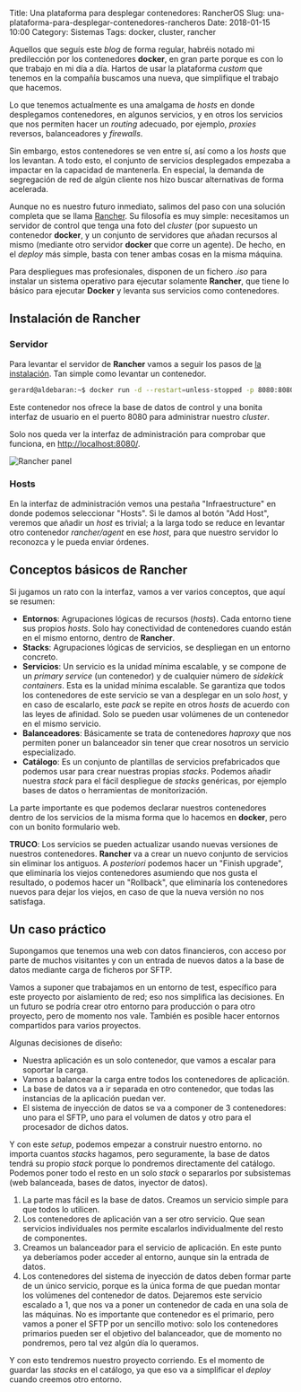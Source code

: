 Title: Una plataforma para desplegar contenedores: RancherOS
Slug: una-plataforma-para-desplegar-contenedores-rancheros
Date: 2018-01-15 10:00
Category: Sistemas
Tags: docker, cluster, rancher



Aquellos que seguís este *blog* de forma regular, habréis notado mi predilección por los contenedores **docker**, en gran parte porque es con lo que trabajo en mi día a día. Hartos de usar la plataforma *custom* que tenemos en la compañía buscamos una nueva, que simplifique el trabajo que hacemos.

Lo que tenemos actualmente es una amalgama de *hosts* en donde desplegamos contenedores, en algunos servicios, y en otros los servicios que nos permiten hacer un *routing* adecuado, por ejemplo, *proxies* reversos, balanceadores y *firewalls*.

Sin embargo, estos contenedores se ven entre sí, así como a los *hosts* que los levantan. A todo esto, el conjunto de servicios desplegados empezaba a impactar en la capacidad de mantenerla. En especial, la demanda de segregación de red de algún cliente nos hizo buscar alternativas de forma acelerada.

Aunque no es nuestro futuro inmediato, salimos del paso con una solución completa que se llama [Rancher](http://rancher.com/). Su filosofía es muy simple: necesitamos un servidor de control que tenga una foto del *cluster* (por supuesto un contenedor **docker**, y un conjunto de servidores que añadan recursos al mismo (mediante otro servidor **docker** que corre un agente). De hecho, en el *deploy* más simple, basta con tener ambas cosas en la misma máquina.

Para despliegues mas profesionales, disponen de un fichero *.iso* para instalar un sistema operativo para ejecutar solamente **Rancher**, que tiene lo básico para ejecutar **Docker** y levanta sus servicios como contenedores.

## Instalación de Rancher

### Servidor

Para levantar el servidor de **Rancher** vamos a seguir los pasos de [la instalación](http://docs.rancher.com/rancher/latest/en/installing-rancher/installing-server/). Tan simple como levantar un contenedor.

```bash
gerard@aldebaran:~$ docker run -d --restart=unless-stopped -p 8080:8080 rancher/server
```

Este contenedor nos ofrece la base de datos de control y una bonita interfaz de usuario en el puerto 8080 para administrar nuestro *cluster*.

Solo nos queda ver la interfaz de administración para comprobar que funciona, en <http://localhost:8080/>.

![Rancher panel]({filename}/images/rancher-panel.png)

### Hosts

En la interfaz de administración vemos una pestaña "Infraestructure" en donde podemos seleccionar "Hosts". Si le damos al botón "Add Host", veremos que añadir un *host* es trivial; a la larga todo se reduce en levantar otro contenedor *rancher/agent* en ese *host*, para que nuestro servidor lo reconozca y le pueda enviar órdenes.

## Conceptos básicos de Rancher

Si jugamos un rato con la interfaz, vamos a ver varios conceptos, que aquí se resumen:

* **Entornos**: Agrupaciones lógicas de recursos (*hosts*). Cada entorno tiene sus propios *hosts*. Solo hay conectividad de contenedores cuando están en el mismo entorno, dentro de **Rancher**.
* **Stacks**: Agrupaciones lógicas de servicios, se despliegan en un entorno concreto.
* **Servicios**: Un servicio es la unidad mínima escalable, y se compone de un *primary service* (un contenedor) y de cualquier número de *sidekick containers*. Esta es la unidad mínima escalable. Se garantiza que todos los contenedores de este servicio se van a desplegar en un solo *host*, y en caso de escalarlo, este *pack* se repite en otros *hosts* de acuerdo con las leyes de afinidad. Solo se pueden usar volúmenes de un contenedor en el mismo servicio.
* **Balanceadores**: Básicamente se trata de contenedores *haproxy* que nos permiten poner un balanceador sin tener que crear nosotros un servicio especializado.
* **Catálogo**: Es un conjunto de plantillas de servicios prefabricados que podemos usar para crear nuestras propias *stacks*. Podemos añadir nuestra *stack* para el fácil despliegue de *stacks* genéricas, por ejemplo bases de datos o herramientas de monitorización.

La parte importante es que podemos declarar nuestros contenedores dentro de los servicios de la misma forma que lo hacemos en **docker**, pero con un bonito formulario web.

**TRUCO**: Los servicios se pueden actualizar usando nuevas versiones de nuestros contenedores. **Rancher** va a crear un nuevo conjunto de servicios sin eliminar los antiguos. A *posteriori* podemos hacer un "Finish upgrade", que eliminaría los viejos contenedores asumiendo que nos gusta el resultado, o podemos hacer un "Rollback", que eliminaría los contenedores nuevos para dejar los viejos, en caso de que la nueva versión no nos satisfaga.

## Un caso práctico

Supongamos que tenemos una web con datos financieros, con acceso por parte de muchos visitantes y con un entrada de nuevos datos a la base de datos mediante carga de ficheros por SFTP.

Vamos a suponer que trabajamos en un entorno de test, específico para este proyecto por aislamiento de red; eso nos simplifica las decisiones. En un futuro se podría crear otro entorno para producción o para otro proyecto, pero de momento nos vale. También es posible hacer entornos compartidos para varios proyectos.

Algunas decisiones de diseño:

* Nuestra aplicación es un solo contenedor, que vamos a escalar para soportar la carga.
* Vamos a balancear la carga entre todos los contenedores de aplicación.
* La base de datos va a ir separada en otro contenedor, que todas las instancias de la aplicación puedan ver.
* El sistema de inyección de datos se va a componer de 3 contenedores: uno para el SFTP, uno para el volumen de datos y otro para el procesador de dichos datos.

Y con este *setup*, podemos empezar a construir nuestro entorno. no importa cuantos *stacks* hagamos, pero seguramente, la base de datos tendrá su propio *stack* porque lo pondremos directamente del catálogo. Podemos poner todo el resto en un solo *stack* o separarlos por subsistemas (web balanceada, bases de datos, inyector de datos).

1. La parte mas fácil es la base de datos. Creamos un servicio simple para que todos lo utilicen.
2. Los contenedores de aplicación van a ser otro servicio. Que sean servicios individuales nos permite escalarlos individualmente del resto de componentes.
3. Creamos un balanceador para el servicio de aplicación. En este punto ya deberíamos poder acceder al entorno, aunque sin la entrada de datos.
4. Los contenedores del sistema de inyección de datos deben formar parte de un único servicio, porque es la única forma de que puedan montar los volúmenes del contenedor de datos. Dejaremos este servicio escalado a 1, que nos va a poner un contenedor de cada en una sola de las máquinas. No es importante que contenedor es el primario, pero vamos a poner el SFTP por un sencillo motivo: solo los contenedores primarios pueden ser el objetivo del balanceador, que de momento no pondremos, pero tal vez algún día lo queramos.

Y con esto tendremos nuestro proyecto corriendo. Es el momento de guardar las *stacks* en el catálogo, ya que eso va a simplificar el *deploy* cuando creemos otro entorno.
